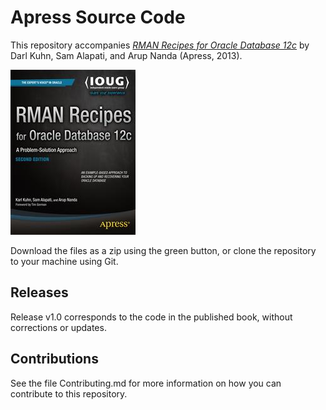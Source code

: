 # Apress Source Code

This repository accompanies [*RMAN Recipes for Oracle Database 12c*](http://www.apress.com/9781430248361) by Darl Kuhn, Sam Alapati, and Arup Nanda (Apress, 2013).

![Cover image](9781430248361.jpg)

Download the files as a zip using the green button, or clone the repository to your machine using Git.

## Releases

Release v1.0 corresponds to the code in the published book, without corrections or updates.

## Contributions

See the file Contributing.md for more information on how you can contribute to this repository.
